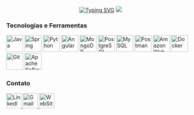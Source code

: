 <div align="center">
  <a href="https://git.io/typing-svg"><img src="https://readme-typing-svg.demolab.com?font=Jetbrains+Mono&pause=1000&color=36BCF7FF&size=35&center=true&vCenter=true&width=1000&lines=Bem+Vindos+ao+meu+GitHub!" alt="Typing SVG" /></a>
  <img src="https://media0.giphy.com/media/v1.Y2lkPTc5MGI3NjExcTM3dW85MWFkZGtrMHBxejM4bmE2NDZ0NWpudjg2aTN0cG1rYmg5aiZlcD12MV9pbnRlcm5hbF9naWZfYnlfaWQmY3Q9Zw/SzQk4DdpJBkXu/giphy.gif"/>
</div>

<!--
<div align="center">
  <img width="49%" height="195px" src="https://github-readme-stats.vercel.app/api/top-langs/?username=GuilhermexL&layout=compact&langs_count=7&theme=dracula"/> 
  <img width="49%" height="195px" src="https://github-readme-stats.vercel.app/api?username=GuilhermexL&show_icons=true&theme=dracula&include_all_commits=true&count_private=true"/>
</div>
-->

### Tecnologias e Ferramentas

<p align="left">

<img width="45px" title="Java" alt="Java" src="https://cdn.jsdelivr.net/gh/devicons/devicon@latest/icons/java/java-original.svg" />
<img width="45px" title="Spring" alt="Spring" src="https://cdn.jsdelivr.net/gh/devicons/devicon@latest/icons/spring/spring-original.svg" />
<img width="45px" title="Python" alt="Python" src="https://cdn.jsdelivr.net/gh/devicons/devicon@latest/icons/python/python-original.svg" />
<img width="45px" title="Angular" alt="Angular" src="https://cdn.jsdelivr.net/gh/devicons/devicon@latest/icons/angularjs/angularjs-plain.svg" />
<img width="45px" title="MongoDB" alt="MongoDB" src="https://cdn.jsdelivr.net/gh/devicons/devicon@latest/icons/mongodb/mongodb-original.svg" />
<img width="45px" title="PostgreSQL" alt="PostgreSQL" src="https://cdn.jsdelivr.net/gh/devicons/devicon@latest/icons/postgresql/postgresql-original.svg" />
<img width="45px" title="MySQL" alt="MySQL" src="https://cdn.jsdelivr.net/gh/devicons/devicon@latest/icons/mysql/mysql-original.svg" />
<img width="45px" title="Postman" alt="Postman" src="https://cdn.jsdelivr.net/gh/devicons/devicon@latest/icons/postman/postman-original.svg" />
<img width="45px" title="Amazon Web Service" alt="Amazon Web Service" src="https://cdn.jsdelivr.net/gh/devicons/devicon@latest/icons/amazonwebservices/amazonwebservices-plain-wordmark.svg" />
<img width="45px" title="Docker" alt="Docker" src="https://cdn.jsdelivr.net/gh/devicons/devicon@latest/icons/docker/docker-original.svg" />
<img width="45px" title="Git" alt="Git" src="https://cdn.jsdelivr.net/gh/devicons/devicon@latest/icons/git/git-original.svg" />
<img width="45px" title="Apache Kafka" alt="Apache Kafka" src="https://cdn.jsdelivr.net/gh/devicons/devicon@latest/icons/apachekafka/apachekafka-original.svg" />

</p>

### Contato

<a href="https://www.linkedin.com/in/guilhermee-santos/">
<img width="40px" title="LinkedIn" alt="LinkedIn" src="https://cdn.jsdelivr.net/gh/devicons/devicon@latest/icons/linkedin/linkedin-original.svg" target="_blank">
</a>

<a href = "mailto:contato@guilhermesantosmj">
<img width="40px" title="Gmail" alt="Gmail" src="https://cdn.jsdelivr.net/gh/devicons/devicon@latest/icons/google/google-original.svg" target="_blank">
</a>

<a href = "https://guilhermexl.vercel.app/">
<img width="40px" title="WebSite" alt="WebSite" src="https://img.icons8.com/color/48/geography--v1.png" target="_blank">
</a>
